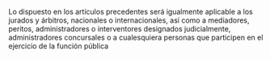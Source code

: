 Lo dispuesto en los artículos precedentes será igualmente aplicable a los jurados y árbitros, nacionales o internacionales, así como a mediadores, peritos, administradores o interventores designados judicialmente, administradores concursales o a cualesquiera personas que participen en el ejercicio de la función pública